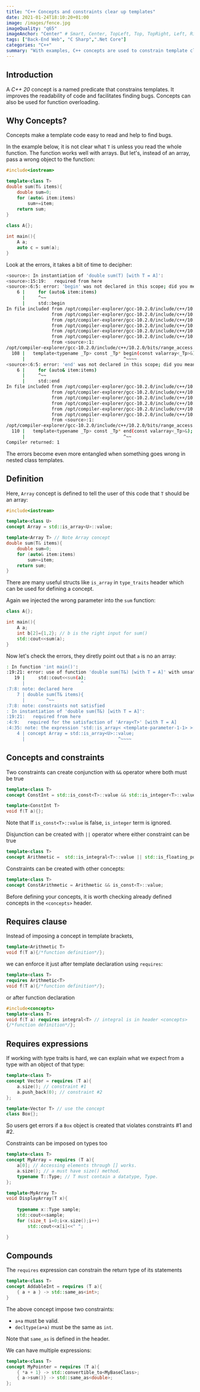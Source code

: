 ```yaml
---
title: "C++ Concepts and constraints clear up templates"
date: 2021-01-24T18:10:20+01:00
image: /images/fence.jpg
imageQuality: "q65"
imageAnchor: "Center" # Smart, Center, TopLeft, Top, TopRight, Left, Right, BottomLeft, Bottom, BottomRight.
tags: ["Back-End Web", "C Sharp",".Net Core"]
categories: "C++" 
summary: "With examples, C++ concepts are used to constrain template classes and functions. It is shown that concepts improve the readability of code and facilitate finding bugs."
---
```


## Introduction

A *C++ 20* concept is a named predicate that constrains templates. It improves the readability of code and facilitates finding bugs. Concepts can also be used for function overloading. 

## Why Concepts?

Concepts make a template code easy to read and help to find bugs. 

In the example below, it is not clear what `T` is unless you read the whole function. The function works well with arrays. But let's, instead of an array, pass a wrong object to the function:

```cpp
#include<iostream>

template<class T>
double sum(T& items){
    double sum=0;
    for (auto& item:items)
        sum+=item;
    return sum;
}
 
class A{};

int main(){
    A a;
    auto c = sum(a);
}

```

Look at the errors, it takes a bit of time to decipher: 

```bash
<source>: In instantiation of 'double sum(T) [with T = A]':
<source>:15:19:   required from here
<source>:6:5: error: 'begin' was not declared in this scope; did you mean 'std::begin'?
    6 |     for (auto& item:items)
      |     ^~~
      |     std::begin
In file included from /opt/compiler-explorer/gcc-10.2.0/include/c++/10.2.0/string:54,
                 from /opt/compiler-explorer/gcc-10.2.0/include/c++/10.2.0/bits/locale_classes.h:40,
                 from /opt/compiler-explorer/gcc-10.2.0/include/c++/10.2.0/bits/ios_base.h:41,
                 from /opt/compiler-explorer/gcc-10.2.0/include/c++/10.2.0/ios:42,
                 from /opt/compiler-explorer/gcc-10.2.0/include/c++/10.2.0/ostream:38,
                 from /opt/compiler-explorer/gcc-10.2.0/include/c++/10.2.0/iostream:39,
                 from <source>:1:
/opt/compiler-explorer/gcc-10.2.0/include/c++/10.2.0/bits/range_access.h:108:37: note: 'std::begin' declared here
  108 |   template<typename _Tp> const _Tp* begin(const valarray<_Tp>&);
      |                                     ^~~~~
<source>:6:5: error: 'end' was not declared in this scope; did you mean 'std::end'?
    6 |     for (auto& item:items)
      |     ^~~
      |     std::end
In file included from /opt/compiler-explorer/gcc-10.2.0/include/c++/10.2.0/string:54,
                 from /opt/compiler-explorer/gcc-10.2.0/include/c++/10.2.0/bits/locale_classes.h:40,
                 from /opt/compiler-explorer/gcc-10.2.0/include/c++/10.2.0/bits/ios_base.h:41,
                 from /opt/compiler-explorer/gcc-10.2.0/include/c++/10.2.0/ios:42,
                 from /opt/compiler-explorer/gcc-10.2.0/include/c++/10.2.0/ostream:38,
                 from /opt/compiler-explorer/gcc-10.2.0/include/c++/10.2.0/iostream:39,
                 from <source>:1:
/opt/compiler-explorer/gcc-10.2.0/include/c++/10.2.0/bits/range_access.h:110:37: note: 'std::end' declared here
  110 |   template<typename _Tp> const _Tp* end(const valarray<_Tp>&);
      |                                     ^~~
Compiler returned: 1

```

The errors become even more entangled when something goes wrong in nested class templates.  

## Definition

Here, `Array` concept is defined to tell the user of this code that `T` should be an array:

```cpp
#include<iostream>

template<class U>
concept Array = std::is_array<U>::value;

template<Array T> // Note Array concept
double sum(T& items){
    double sum=0;
    for (auto& item:items)
        sum+=item;
    return sum;
}
```

There are many useful structs like `is_array` in `type_traits` header which can be used for defining a concept.

Again we injected the wrong parameter into the `sum` function:

```cpp 
class A{};

int main(){
    A a;
    int b[2]={1,2}; // b is the right input for sum()
    std::cout<<sum(a);
}
```
Now let's check the errors, they diretly point out that `a` is no an array:

```bash
: In function 'int main()':
:19:21: error: use of function 'double sum(T&) [with T = A]' with unsatisfied constraints
   19 |     std::cout<<sum(a);
      |                     ^
:7:8: note: declared here
    7 | double sum(T& items){
      |        ^~~
:7:8: note: constraints not satisfied
: In instantiation of 'double sum(T&) [with T = A]':
:19:21:   required from here
:4:9:   required for the satisfaction of 'Array<T>' [with T = A]
:4:35: note: the expression 'std::is_array< <template-parameter-1-1> >::value [with <template-parameter-1-1> = A]' evaluated to 'false'
    4 | concept Array = std::is_array<U>::value;
      |                                   ^~~~~

```

##  Concepts and constraints 

Two constraints can create conjunction with `&&` operator where both must be true

```cpp
template<class T> 
concept ConstInt = std::is_const<T>::value && std::is_integer<T>::value;

template<ConstInt T>
void f(T a){};
```

Note that If `is_const<T>::value` is false, `is_integer` term is ignored.

Disjunction can be created with `||` operator where either constraint can be true

```cpp
template<class T>
concept Arithmetic =  std::is_integral<T>::value || std::is_floating_point<T>::value;
```

Constraints can be created with other concepts:

```cpp
template<class T>
concept ConstArithmetic = Arithmetic && is_const<T>::value;
```

Before defining your concepts, it is worth checking already defined concepts in the `<concepts>` header. 

## Requires clause

Instead of imposing a concept in template brackets,
```cpp
template<Arithmetic T> 
void f(T a){/*function definition*/};
```

we can enforce it just after template declaration using `requires`:

```cpp
template<class T> 
requires Arithmetic<T>
void f(T a){/*function definition*/};
```
or after function declaration

```cpp
#include<concepts>
template<class T>
void f(T a) requires integral<T> // integral is in header <concepts>	
{/*function definition*/}; 
```

## Requires expressions

If working with type traits is hard, we can explain what we expect from a type with an object of that type:

```cpp
template<class T>
concept Vector = requires (T a){ 
    a.size(); // constraint #1
    a.push_back(0); // constraint #2
};

template<Vector T> // use the concept
class Box{}; 
```
So users get errors if a `Box` object is created that violates constraints #1 and #2.


Constraints can be imposed on types too

```cpp
template<class T>
concept MyArray = requires (T a){ 
    a[0]; // Accessing elements through [] works.
    a.size(); // a must have size() method.
    typename T::Type; // T must contain a datatype, Type.
};

template<MyArray T>
void DisplayArray(T x){
    
    typename x::Type sample;
    std::cout<<sample;
    for (size_t i=0;i<x.size();i++)
        std::cout<<x[i]<<" ";

}
```

## Compounds

The `requires` expression can constrain the return type of its statements

```cpp
template<class T>
concept AddableInt = requires (T a){
    { a + a } -> std::same_as<int>;
}
```
The above concept impose two constraints:

* `a+a` must be valid.
* `decltype(a+a)` must be the same as `int`.

Note that `same_as` is defined in the <concepts> header.

We can have multiple expressions:

```cpp
template<class T>
concept MyPointer = requires (T a){
    { *a + 1} -> std::convertible_to<MyBaseClass>;
    { a->sum()} -> std::same_as<double>;
};
```








